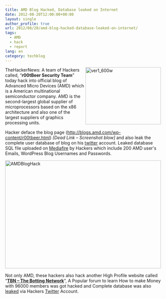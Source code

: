 ```yaml
---
title: AMD Blog Hacked, Database leaked on Internet
date: 2012-08-20T12:00:00+00:00
layout: single
author_profile: true
url: 2012/08/20/amd-blog-hacked-database-leaked-on-internet/
tags:
  - AMD
  - hack
  - report
lang: en
category: techblog
---
```

<a href="http://lh4.ggpht.com/-3NMJixc4yc8/UDIfkX4wA6I/AAAAAAAAHEs/MY7bRpF-qUw/s1600-h/ver1_600w%25255B4%25255D.jpg" target="_blank"><img title="ver1_600w" border="0" alt="ver1_600w" align="right" src="http://lh6.ggpht.com/-q2J4jR5j2N8/UDIfmCdDZDI/AAAAAAAAHE0/hHqk_Q6wJR0/ver1_600w_thumb%25255B2%25255D.jpg?imgmax=800" width="244" height="184" /></a>TheHackerNews: A team of Hackers called, “**r00tBeer Security Team**” today hack into official blog of Advanced Micro Devices (AMD) which is a American multinational semiconductor company. AMD is the second-largest global supplier of microprocessors based on the x86 architecture and also one of the largest suppliers of graphics processing units. 

Hacker deface the blog page (http://blogs.amd.com/wp-content/r00tbeer.html) _[Dead Link – Screenshot blow]_ and also leak the complete user database of blog on his [twitter](https://twitter.com/r00tbeer_/status/237192951988637696) account. Leaked database SQL file uploaded on [Mediafire](http://www.mediafire.com/?g46qskgj17jam2j) by Hackers which include 200 AMD user's Emails, WordPress Blog Usernames and Passwords. 

<a href="http://lh6.ggpht.com/-KEJMreCM28c/UDIfoeFKGsI/AAAAAAAAHE8/UzU4Xb7P2tI/s1600-h/AMDBlogHack%25255B4%25255D.png" target="_blank"><img title="AMDBlogHack" border="0" alt="AMDBlogHack" src="http://lh3.ggpht.com/-_9k5S9D-XVM/UDIfr0oxMBI/AAAAAAAAHFE/M5nxYRvWJyg/AMDBlogHack_thumb%25255B2%25255D.png?imgmax=800" width="504" height="348" /></a> 

Not only AMD, these hackers also hack another High Profile website called “**[TBN &#8211; The Botting Network](http://www.thebotnet.com/)**“, A Popular forum to learn How to make Money with 96000 members was got hacked and Complete database was also [leaked](http://www.mediafire.com/?aqcc8mebeer6qgj) via Hackers [Twitter](https://twitter.com/r00tbeer_/status/237213939803504641) Account.
